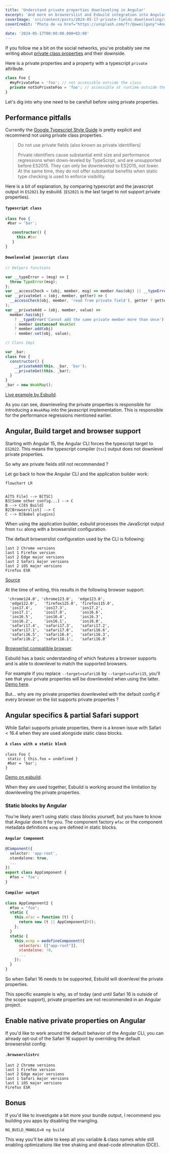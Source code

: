```yaml
---
title: 'Understand private properties downleveling in Angular'
excerpt: 'And more on browserslist and Esbuild integration into Angular'
coverImage: 'src/content/posts/2024-05-17-private-fields-downleveling/andreas-weilguny-3kunGbtUQCE-unsplash.jpg'
coverCredit: 'Photo de <a href="https://unsplash.com/fr/@aweilguny">Andreas Weilguny</a> sur <a href="https://unsplash.com/fr/photos/zebre-sur-un-terrain-dherbe-verte-pendant-la-journee-3kunGbtUQCE">Unsplash</a>
  '
date: '2024-05-17T00:00:00.000+02:00'
---
```


If you follow me a bit on the social networks, you've probably see me writing about [private class properties](https://developer.mozilla.org/en-US/docs/Web/JavaScript/Reference/Classes/Private_properties) and their downside.

Here is a private properties and a property with a typescript `private` attribute.

```ts
class Foo {
  #myPrivateFoo = 'foo'; // not accessible outside the class
  private notSoPrivateFoo = 'foo'; // accessible at runtime outside the class
}

```

Let's dig into why one need to be carefull before using private properties.

## Performance pitfalls

Currently the [Google Typescript Style Guide](https://google.github.io/styleguide/tsguide.html#class-members) is pretty explicit and recommend not using private class properties.

> Do not use private fields (also known as private identifiers)
>
> Private identifiers cause substantial emit size and performance regressions when down-leveled by TypeScript, and are unsupported before ES2015. They can only be downleveled to ES2015, not lower. At the same time, they do not offer substantial benefits when static type checking is used to enforce visibility.

Here is a bit of explanation, by comparing typescript and the javascript output in `ES2021` by esbuild. (`ES2021` is the last target to not support private properties).

#### `Typescript class`

```ts
class Foo {
 #bar = 'bar';

   constructor() {
     this.#bar
   }
}
```

#### `Downleveled javascript class`

```js
// Helpers functions

var __typeError = (msg) => {
  throw TypeError(msg);
};
var __accessCheck = (obj, member, msg) => member.has(obj) || __typeError('Cannot ' + msg);
var __privateGet = (obj, member, getter) => (
  __accessCheck(obj, member, 'read from private field'), getter ? getter.call(obj) : member.get(obj)
);
var __privateAdd = (obj, member, value) =>
  member.has(obj)
    ? __typeError('Cannot add the same private member more than once')
    : member instanceof WeakSet
    ? member.add(obj)
    : member.set(obj, value);

// Class Impl

var _bar;
class Foo {
  constructor() {
    __privateAdd(this, _bar, 'bar');
    __privateGet(this, _bar);
  }
}
_bar = new WeakMap();

```

[Live example by Esbuild](https://esbuild.github.io/try/#YgAwLjIxLjMALS10YXJnZXQ9ZXMyMDIxAGUAZW50cnkuanMAY2xhc3MgRm9vIHsKICNiYXIgPSAnYmFyJzsKCiAgIGNvbnN0cnVjdG9yKCkgewogICAgIHRoaXMuI2JhcgogICB9Cn0K).

As you can see, downleveling the private properties is responsible for introducing a `WeakMap` into the javascript implementation. This is responsible for the performance regressions mentioned earlier.

## Angular, Build target and browser support

Starting with Angular 15, the Angular CLI forces the typescript target to `ES2022`. This means the typescript compiler (`tsc`) output does not downlevel private properties.

So why are private fields still not recommended ?

Let go back to how the Angular CLI and the application builder work:

```mermaid
flowchart LR

  
A[TS File] --> B[TSC]
B3[Some other config...] --> C 
B --> C[ES Build]
B2[Browserslist] --> C
C --> D[Babel plugins]
```

When using the application builder, esbuild processes the JavaScript output from `tsc` along with a browserslist configuration.

The default browserslist configuration used by the CLI is following:

```text
last 2 Chrome versions
last 1 Firefox version
last 2 Edge major versions
last 2 Safari major versions
last 2 iOS major versions
Firefox ESR
```

[Source](https://github.com/angular/angular-cli/blob/7a539ab39ca3e0f70b3cf3b12da5a024cde72865/packages/angular/build/src/utils/supported-browsers.ts#L15-L21)

At the time of writing, this results in the following browser support:

```text
 'chrome124.0', 'chrome123.0',  'edge123.0',
  'edge122.0',   'firefox125.0', 'firefox115.0',
  'ios17.4',     'ios17.3',      'ios17.2',
  'ios17.1',     'ios17.0',      'ios16.6',
  'ios16.5',     'ios16.4',      'ios16.3',
  'ios16.2',     'ios16.1',      'ios16.0',
  'safari17.4',  'safari17.3',   'safari17.2',
  'safari17.1',  'safari17.0',   'safari16.6',
  'safari16.5',  'safari16.4',   'safari16.3',
  'safari16.2',  'safari16.1',   'safari16.0'
```

[Browserlist compatible browser](https://browsersl.ist/#q=last+2+Chrome+versions%0Alast+1+Firefox+version%0Alast+2+Edge+major+versions%0Alast+2+Safari+major+versions%0Alast+2+iOS+major+versions%0AFirefox+ESR).

Esbuild has a basic understanding of which features a browser supports and is able to downlevel to match the supported browsers.

For example if you replace `--target=safari16` by `--target=safari15`, you'll see that your private properties will be downleveled when using the latter. [Demo here](https://esbuild.github.io/try/#YgAwLjIxLjMALS10YXJnZXQ9c2FmYXJpMTYAZQBlbnRyeS5qcwBjbGFzcyBGb28gewogI2JhciA9ICdiYXInOwoKICAgY29uc3RydWN0b3IoKSB7CiAgICAgdGhpcy4jYmFyCiAgIH0KfQo).

But... why are my private properties downleveled with the default config if every browser on the list supports private properties ?

## Angular specifics & partial Safari support

While Safari supports private properties, there is a known issue with Safari < 16.4 when they are used alongside static class blocks.

#### `A class with a static block`

```
class Foo {
 static { this.foo = undefined }
 #bar = 'bar';
}
```

[Demo on esbuild](https://esbuild.github.io/try/#YgAwLjIxLjMALS10YXJnZXQ9c2FmYXJpMTYAZQBlbnRyeS5qcwBjbGFzcyBGb28gewogc3RhdGljIHsgdGhpcy5mb28gPSB1bmRlZmluZWQgfTsKICNiYXIgPSAnYmFyJzsKCiAgIGNvbnN0cnVjdG9yKCkgewogICAgIHRoaXMuI2JhcgogICB9Cn0K).

When they are used together, Esbuild is working around the limitation by downleveling the private properties.

### Static blocks by Angular

You're likely aren't using static class blocks yourself, but you have to know that Angular does it for you.
The component factory `ɵfac` or the component metadata definitions `ɵcmp` are defined in static blocks.

#### `Angular Component`

```ts
@Component({
  selector: 'app-root',
  standalone: true,
  ...
})
export class AppComponent {
  #foo = 'foo';
}
```

#### `Compiler output`

```javascript
class AppComponent2 {
  #foo = "foo";
  static {
    this.ɵfac = function (t) {
      return new (t || AppComponent2)();
    };
  }
  static {
    this.ɵcmp = ɵɵdefineComponent({
      selectors: [["app-root"]],
      standalone: !0,
      ...
    });
  }
}
```

So when Safari 16 needs to be supported, Esbuild will downlevel the private properties.

This specific example is why, as of today (and until Safari 16 is outside of the scope support), private properties are not recommended in an Angular project.

## Enable native private properties on Angular

If you'd like to work around the default behavior of the Angular CLI, you can already opt-out of the Safari 16 support by overriding the default browserslist config:

#### `.browserslistrc`

```text
last 2 Chrome versions
last 1 Firefox version
last 2 Edge major versions
last 1 Safari major versions
last 1 iOS major versions
Firefox ESR
```

## Bonus

If you'd like to investigate a bit more your bundle output, I recommend you building you apps by disabling the mangling.

```
NG_BUILD_MANGLE=0 ng build
```

This way you'll be able to keep all you variable & class names while still enabling optimizations like tree shaking and dead-code elimination (DCE).
